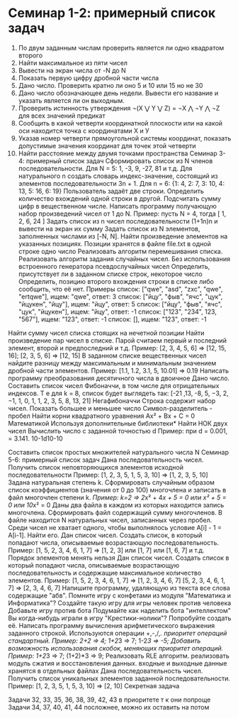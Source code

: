 # Семинар 1-2: примерный список задач
1. По двум заданным числам проверить является ли одно квадратом второго 
2. Найти максимальное из пяти чисел
3. Вывести на экран числа от -N до N
4. Показать первую цифру дробной части числа
5. Дано число. Проверить кратно ли оно 5 и 10 или 15 но не 30
6. Дано число обозначающее день недели. Вывести его название и указать является ли он выходным.
7. Проверить истинность утверждения ¬(X ⋁ Y ⋁ Z) = ¬X ⋀ ¬Y ⋀ ¬Z для всех значений предикат
8. Сообщить в какой четверти координатной плоскости или на какой оси находится точка с координатами Х и У 
9. Указав номер четверти прямоугольной системы координат, показать допустимые значения координат для точек этой четверти
10. Найти расстояние между двумя точками пространства
Семинар 3-4: примерный список задач
Сформировать список из  N членов последовательности.
Для N = 5: 1, -3, 9, -27, 81 и т.д.
Для натурального n создать словарь индекс-значение, состоящий из элементов последовательности 3n + 1.
Для n = 6: {1: 4, 2: 7, 3: 10, 4: 13, 5: 16, 6: 19}
Пользователь задаёт две строки. Определить количество вхождений одной строки в другой.
Подсчитать сумму цифр в вещественном числе.
Написать программу получающую набор произведений чисел от 1 до N.
Пример: пусть N = 4, тогда
[ 1, 2, 6, 24 ]
Задать список из n чисел последовательности (1+1n)n и вывести на экран их сумму
Задать список из N элементов, заполненных числами из [-N, N]. Найти произведение элементов на указанных позициях. Позиции хранятся в файле file.txt в одной строке одно число
Реализовать алгоритм перемешивания списка. 
Реализовать алгоритм задания случайных чисел. Без использования встроенного генератора псевдослучайных чисел
Определить, присутствует ли в заданном списке строк, некоторое число 
Определить, позицию второго вхождения строки в списке либо сообщить, что её нет.
Примеры
список: ["qwe", "asd", "zxc", "qwe", "ertqwe"], ищем: "qwe", ответ: 3
список: ["йцу", "фыв", "ячс", "цук", "йцукен", "йцу"], ищем: "йцу", ответ: 5
список: ["йцу", "фыв", "ячс", "цук", "йцукен"], ищем: "йцу", ответ: -1
список: ["123", "234", 123, "567"], ищем: "123", ответ: -1
список: [], ищем: "123", ответ: -1

Найти сумму чисел списка стоящих на нечетной позиции
Найти произведение пар чисел в списке. Парой считаем первый и последний элемент, второй и предпоследний и т.д. Пример: [2, 3, 4, 5, 6] => [12, 15, 16]; [2, 3, 5, 6] => [12, 15] 
В заданном списке вещественных чисел найдите разницу между максимальным и минимальным значением дробной части элементов. Пример: [1.1, 1.2, 3.1, 5, 10.01] => 0.19
Написать программу преобразования десятичного числа в двоичное
Дано число. Составить список чисел Фибоначчи, в том числе для отрицательных индексов. 
 Т е для k = 8, список будет выглядеть так: [-21 ,13, -8, 5, −3,  2, −1,  1, 0, 1, 1, 2, 3, 5, 8, 13, 21] Негафибоначчи
Строка содержит набор чисел. Показать большее и меньшее число
Символ-разделитель - пробел
Найти корни квадратного уравнения Ax² + Bx + C = 0
Математикой
Используя дополнительные библиотеки*
Найти НОК двух чисел
Вычислить число  c заданной точностью d
	Пример: при d = 0.001,  = 3.141. 10-1d10-10

Составить список простых множителей натурального числа N
Семинар 5-6: примерный список задач
Дана последовательность чисел. Получить список неповторяющихся элементов исходной последовательности
Пример: [1, 2, 3, 5, 1, 5, 3, 10] => [1, 2, 3, 5, 10]
Задана натуральная степень k. Сформировать случайным образом список коэффициентов (значения от 0 до 100) многочлена и записать в файл многочлен степени k. *Пример: k=2 => 2*x² + 4*x + 5 = 0 или x² + 5 = 0 или 10*x² = 0
Даны два файла в каждом из которых находится запись многочлена. Сформировать файл содержащий сумму многочленов.
В файле находится N натуральных чисел, записанных через пробел. Среди чисел не хватает одного, чтобы выполнялось условие A[i] - 1 = A[i-1]. Найти его.
Дан список чисел. Создать список, в который попадают числа, описываемые возрастающую последовательность. Пример: [1, 5, 2, 3, 4, 6, 1, 7] => [1, 2, 3] или [1, 7] или [1, 6, 7] и т.д. Порядок элементов менять нельзя
Дан список чисел. Создать список в который попадают числа, описываемые возрастающую последовательность и содержащие максимальное количество элементов. 
Пример: [1, 5, 2, 3, 4, 6, 1, 7] => [1, 2, 3, 4, 6, 7]
   [5, 2, 3, 4, 6, 1, 7] => [2, 3, 4, 6, 7]
Напишите программу, удаляющую из текста все слова содержащие "абв".
Помните игру с конфетами из модуля "Математика и Информатика"? Создайте такую игру для игры человек против человека
Добавьте игру против бота
Подумайте как наделить бота "интеллектом" 
Вы когда-нибудь играли в игру "Крестики-нолики"? Попробуйте создать её.
Написать программу вычисления арифметического выражения заданного строкой. Используются операции +,-,/,*. приоритет операций стандартный. Пример: 2+2 => 4; 1+2*3 => 7; 1-2*3 => -5; 
Добавить возможность использования скобок, меняющих приоритет операций. Пример: 1+2*3 => 7; (1+2)*3 => 9;
Реализовать RLE алгоритм. реализовать модуль сжатия и восстановления данных.
входные и выходные данные хранятся в отдельных файлах
Дана последовательность чисел. Получить список уникальных элементов заданной последовательности.
Пример: [1, 2, 3, 5, 1, 5, 3, 10] => [2, 10]
Секретная задача

Задачи 32, 33, 35, 36, 38, 39, 42, 43 в приоритете т к они попроще
Задачи 34, 37, 40,  41, 44  посложнее, можно их оставить на потом



